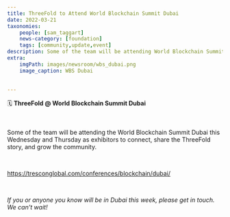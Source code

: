 ```yaml
---
title: ThreeFold to Attend World Blockchain Summit Dubai
date: 2022-03-21
taxonomies:
    people: [sam_taggart]
    news-category: [foundation]
    tags: [community,update,event]
description: Some of the team will be attending World Blockchain Summit in Dubai this week as exhibitors.
extra:
    imgPath: images/newsroom/wbs_dubai.png
    image_caption: WBS Dubai
    
    
---
```

🗓 **ThreeFold @ World Blockchain Summit Dubai**

<br/>

Some of the team will be attending the World Blockchain Summit Dubai this Wednesday and Thursday as exhibitors to connect, share the ThreeFold story, and grow the community.

<br/>

https://tresconglobal.com/conferences/blockchain/dubai/

<br/>

*If you or anyone you know will be in Dubai this week, please get in touch. We can’t wait!*